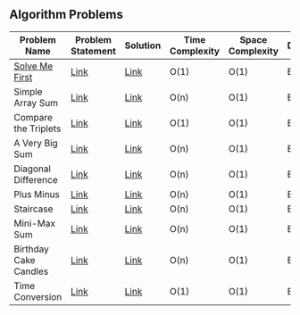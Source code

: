 ## Algorithm Problems

| Problem Name                | Problem Statement | Solution | Time Complexity | Space Complexity | Difficulty | Points |  Video Link |
|-----------------------------|-------------------|----------|-----------------|------------------|------------|--------|------------|
| [Solve Me First](https://github.com/jarvismayur/Hackerrank-Problem-Solutions/blob/main/Algorithms/Solve%20Me%20First/#solve-me-first)               | [Link](https://www.hackerrank.com/challenges/solve-me-first/problem) | [Link](https://github.com/jarvismayur/Hackerrank-Problem-Solutions/blob/main/Algorithms/Solve%20Me%20First/Solve_Me_First.py) | O(1) | O(1) | Easy | 1 |  
| Simple Array Sum             | [Link](https://www.hackerrank.com/challenges/simple-array-sum/problem) | [Link](https://github.com/jarvismayur/Hackerrank-Problem-Solutions/blob/main/Algorithms/Simple%20Array%20Sum/Simple_Array_Sum.py) | O(n) | O(1) | Easy | 10 | [Link](https://github.com/jarvismayur/Hackerrank-Problem-Solutions#simple-array-sum) |
| Compare the Triplets         | [Link](https://www.hackerrank.com/challenges/compare-the-triplets/problem) | [Link](https://github.com/jarvismayur/Hackerrank-Problem-Solutions/blob/main/Algorithms/Compare%20the%20Triplets/Compare_the_Triplets.py) | O(1) | O(1) | Easy | 10 | [Link](https://github.com/jarvismayur/Hackerrank-Problem-Solutions#compare-the-triplets) |
| A Very Big Sum               | [Link](https://www.hackerrank.com/challenges/a-very-big-sum/problem) | [Link](https://github.com/jarvismayur/Hackerrank-Problem-Solutions/blob/main/Algorithms/A%20Very%20Big%20Sum/A_Very_Big_Sum.py) | O(n) | O(1) | Easy | 10 | [Link](https://github.com/jarvismayur/Hackerrank-Problem-Solutions#a-very-big-sum) |
| Diagonal Difference          | [Link](https://www.hackerrank.com/challenges/diagonal-difference/problem) | [Link](https://github.com/jarvismayur/Hackerrank-Problem-Solutions/blob/main/Algorithms/Diagonal%20Difference/Diagonal_Difference.py) | O(n) | O(1) | Easy | 10 | [Link](https://github.com/jarvismayur/Hackerrank-Problem-Solutions#diagonal-difference) |
| Plus Minus                   | [Link](https://www.hackerrank.com/challenges/plus-minus/problem) | [Link](https://github.com/jarvismayur/Hackerrank-Problem-Solutions/blob/main/Algorithms/Plus%20Minus/Plus_Minus.py) | O(n) | O(1) | Easy | 10 | [Link](https://github.com/jarvismayur/Hackerrank-Problem-Solutions#plus-minus) |
| Staircase                    | [Link](https://www.hackerrank.com/challenges/staircase/problem) | [Link](https://github.com/jarvismayur/Hackerrank-Problem-Solutions/blob/main/Algorithms/Staircase/Staircase.py) | O(n) | O(1) | Easy | 10 | [Link](https://github.com/jarvismayur/Hackerrank-Problem-Solutions#staircase) |
| Mini-Max Sum                 | [Link](https://www.hackerrank.com/challenges/mini-max-sum/problem) | [Link](https://github.com/jarvismayur/Hackerrank-Problem-Solutions/blob/main/Algorithms/Mini-Max%20Sum/Mini-Max_Sum.py) | O(n) | O(1) | Easy | 10 | [Link](https://github.com/jarvismayur/Hackerrank-Problem-Solutions#mini-max-sum) |
| Birthday Cake Candles        | [Link](https://www.hackerrank.com/challenges/birthday-cake-candles/problem) | [Link](https://github.com/jarvismayur/Hackerrank-Problem-Solutions/blob/main/Algorithms/Birthday%20Cake%20Candles/Birthday_Cake_Candles.py) | O(n) | O(1) | Easy | 10 | [Link](https://github.com/jarvismayur/Hackerrank-Problem-Solutions#birthday-cake-candles) |
| Time Conversion              | [Link](https://www.hackerrank.com/challenges/time-conversion/problem) | [Link](https://github.com/jarvismayur/Hackerrank-Problem-Solutions/blob/main/Algorithms/Time%20Conversion/Time_Conversion.py) | O(1) | O(1) | Easy | 15 | [Link](https://github.com/jarvismayur/Hackerrank-Problem-Solutions#time-conversion) |
